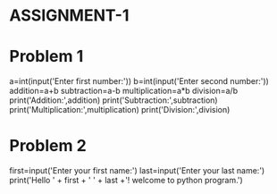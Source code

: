 # ASSIGNMENT-1

# Problem 1

a=int(input('Enter first number:'))
b=int(input('Enter second number:'))
addition=a+b
subtraction=a-b
multiplication=a*b
division=a/b
print('Addition:',addition)
print('Subtraction:',subtraction)
print('Multiplication:',multiplication)
print('Division:',division)


# Problem 2

first=input('Enter your first name:')
last=input('Enter your last name:')
print('Hello ' + first + ' ' + last +'! welcome to python program.')

